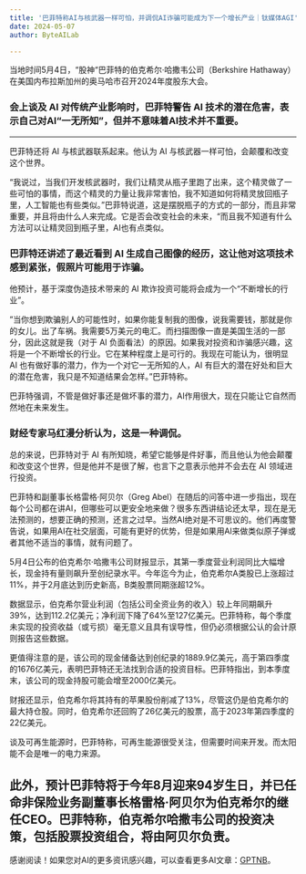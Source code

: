 ```yaml
---
title: '巴菲特称AI与核武器一样可怕，并调侃AI诈骗可能成为下一个增长产业｜钛媒体AGI'
date: 2024-05-07
author: ByteAILab

---
```


当地时间5月4日，“股神“巴菲特的伯克希尔·哈撒韦公司（Berkshire Hathaway）在美国内布拉斯加州的奥马哈市召开2024年度股东大会。

### 会上谈及 AI 对传统产业影响时，巴菲特警告 AI 技术的潜在危害，表示自己对AI“一无所知”，但并不意味着AI技术并不重要。

---


巴菲特还将 AI 与核武器联系起来。他认为 AI 与核武器一样可怕，会颠覆和改变这个世界。

“我说过，当我们开发核武器时，我们让精灵从瓶子里跑了出来，这个精灵做了一些可怕的事情，而这个精灵的力量让我非常害怕，我不知道如何将精灵放回瓶子里，人工智能也有些类似。”巴菲特说道，这是摆脱瓶子的方式的一部分，而且非常重要，并且将由什么人来完成。它是否会改变社会的未来，“而且我不知道有什么方法可以让精灵回到瓶子里，AI也有点类似。

### 巴菲特还讲述了最近看到 AI 生成自己图像的经历，这让他对这项技术感到紧张，假照片可能用于诈骗。

他预计，基于深度伪造技术带来的 AI 欺诈投资可能将会成为一个“不断增长的行业”。

”当你想到欺骗别人的可能性时，如果你能复制我的图像，说我需要钱，那就是你的女儿。出了车祸。我需要5万美元的电汇。而扫描图像一直是美国生活的一部分，因此这就是我（对于 AI 负面看法）的原因。如果我对投资和诈骗感兴趣，这将是一个不断增长的行业。它在某种程度上是可行的。我现在可能认为，很明显 AI 也有做好事的潜力，作为一个对它一无所知的人，AI 有巨大的潜在好处和巨大的潜在危害，我只是不知道结果会怎样。”巴菲特称。

巴菲特强调，不管是做好事还是做坏事的潜力，AI作用很大，现在只能让它自然而然地在未来发生。

### 财经专家马红漫分析认为，这是一种调侃。

总的来说，巴菲特对于 AI 有所知晓，希望它能够是件好事，而且他认为他会颠覆和改变这个世界，但是他并不是很了解，也言下之意表示他并不会去在 AI 领域进行投资。

巴菲特和副董事长格雷格·阿贝尔（Greg Abel）在随后的问答中进一步指出，现在每个公司都在讲AI，但哪些可以更安全地来做？很多东西讲结论还太早，现在是无法预测的，想要正确的预测，还言之过早。当然AI绝对是不可思议的。他们再度警告说，如果用AI在社交层面，可能有更好的优势，但是如果用AI来做类似原子弹或者其他不适当的事情，就有问题了。

5月4日公布的伯克希尔·哈撒韦公司财报显示，其第一季度营业利润同比大幅增长，现金持有量则飙升至创纪录水平。今年迄今为止，伯克希尔A类股已上涨超过11%，并于2月底达到历史新高，B类股票同期涨超12%。

数据显示，伯克希尔营业利润（包括公司全资业务的收入）较上年同期飙升39%，达到112.2亿美元；净利润下降了64%至127亿美元。巴菲特称，每个季度未实现的投资收益（或亏损）毫无意义且具有误导性，但仍必须根据公认的会计原则报告这些数据。

更值得注意的是，该公司的现金储备达到创纪录的1889.9亿美元，高于第四季度的1676亿美元，表明巴菲特还无法找到合适的投资目标。巴菲特指出，到本季度末，该公司的现金持股可能会增至2000亿美元。

财报还显示，伯克希尔将其持有的苹果股份削减了13%，尽管这仍是伯克希尔的最大持仓股。同时，伯克希尔还回购了26亿美元的股票，高于2023年第四季度的22亿美元。

谈及可再生能源时，巴菲特称，可再生能源很受关注，但需要时间来开发。而太阳能不会是唯一的电力来源。

此外，预计巴菲特将于今年8月迎来94岁生日，并已任命非保险业务副董事长格雷格·阿贝尔为伯克希尔的继任CEO。巴菲特称，伯克希尔哈撒韦公司的投资决策，包括股票投资组合，将由阿贝尔负责。
---
感谢阅读！如果您对AI的更多资讯感兴趣，可以查看更多AI文章：[GPTNB](https://gptnb.com)。